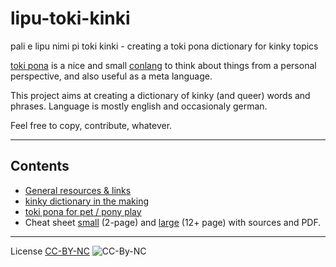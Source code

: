 # lipu-toki-kinki
pali e lipu nimi pi toki kinki - creating a toki pona dictionary for kinky topics

[toki pona](https://tokipona.org/) is a nice and small [conlang](https://en.wikipedia.org/wiki/Constructed_language) to think about things from a personal perspective, and also useful as a meta language.

This project aims at creating a dictionary of kinky (and queer) words and phrases. Language is mostly english and occasionaly german.

Feel free to copy, contribute, whatever.

---

## Contents

+ [General resources & links](resources.md)
+ [kinky dictionary in the making](toki-kinki.md)
+ [toki pona for pet / pony play](toki-soweli-poni.md)
+ Cheat sheet [small](Cheat%20Sheet%20large/) (2-page) and [large](Cheat%20Sheet%20large/) (12+ page) with sources and PDF.

---

License [CC-BY-NC](https://creativecommons.org/licenses/by-nc/4.0/)
![CC-By-NC](https://i.creativecommons.org/l/by-nc/4.0/88x31.png)

